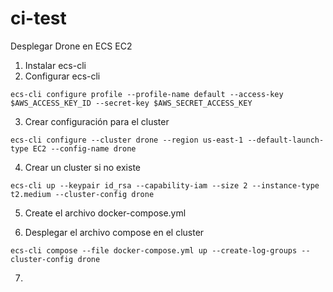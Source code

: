 # ci-test
Desplegar Drone en ECS EC2

1. Instalar ecs-cli
2. Configurar ecs-cli

```
ecs-cli configure profile --profile-name default --access-key $AWS_ACCESS_KEY_ID --secret-key $AWS_SECRET_ACCESS_KEY
```
    
3. Crear configuración para el cluster

```
ecs-cli configure --cluster drone --region us-east-1 --default-launch-type EC2 --config-name drone
```

4. Crear un cluster si no existe

```
ecs-cli up --keypair id_rsa --capability-iam --size 2 --instance-type t2.medium --cluster-config drone
```

5. Create el archivo docker-compose.yml

6. Desplegar el archivo compose en el cluster

```
ecs-cli compose --file docker-compose.yml up --create-log-groups --cluster-config drone
```

7.
